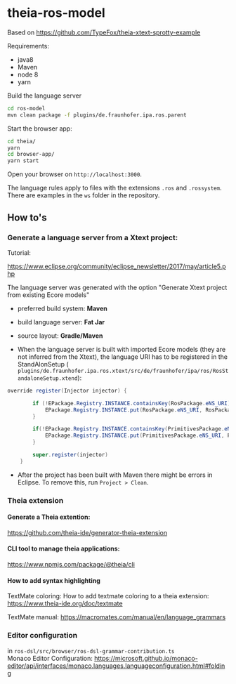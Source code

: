 # theia-ros-model

Based on https://github.com/TypeFox/theia-xtext-sprotty-example

Requirements:

- java8
- Maven
- node 8
- yarn

Build the language server 

```sh
cd ros-model
mvn clean package -f plugins/de.fraunhofer.ipa.ros.parent
```

Start the browser app:

```sh
cd theia/
yarn
cd browser-app/
yarn start
```

Open your browser on `http://localhost:3000`. 

The language rules apply to files with the extensions `.ros` and `.rossystem`. There are examples in the `ws` folder in the repository.

## How to's

### Generate a language server from a Xtext project:

Tutorial: 

https://www.eclipse.org/community/eclipse_newsletter/2017/may/article5.php

The language server was generated with the option "Generate Xtext project from existing Ecore models"

- preferred build system: **Maven**
- build language server: **Fat Jar**
- source layout: **Gradle/Maven**

- When the language server is built with imported Ecore models (they are not inferred from the Xtext), the language URI has to be registered in the StandAlonSetup (` plugins/de.fraunhofer.ipa.ros.xtext/src/de/fraunhofer/ipa/ros/RosStandaloneSetup.xtend`):

```java
override register(Injector injector) {

		if (!EPackage.Registry.INSTANCE.containsKey(RosPackage.eNS_URI)) {
			EPackage.Registry.INSTANCE.put(RosPackage.eNS_URI, RosPackage.eINSTANCE);
		}

		if(!EPackage.Registry.INSTANCE.containsKey(PrimitivesPackage.eNS_URI)) {
			EPackage.Registry.INSTANCE.put(PrimitivesPackage.eNS_URI, PrimitivesPackage.eINSTANCE);
		}

		super.register(injector)
	}
```

- After the project has been built with Maven there  might be errors in Eclipse. To remove this, run `Project > Clean`.
  
### Theia extension

#### Generate a Theia extention:
https://github.com/theia-ide/generator-theia-extension

#### CLI tool to manage theia applications:
https://www.npmjs.com/package/@theia/cli

#### How to add syntax highlighting

TextMate coloring:
How to add textmate coloring to a theia extension: https://www.theia-ide.org/doc/textmate  

TextMate manual: https://macromates.com/manual/en/language_grammars

### Editor configuration
in `ros-dsl/src/browser/ros-dsl-grammar-contribution.ts`  
Monaco Editor Configuration:
https://microsoft.github.io/monaco-editor/api/interfaces/monaco.languages.languageconfiguration.html#folding











